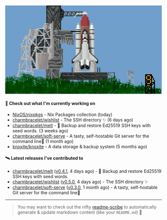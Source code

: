 ![](https://raw.githubusercontent.com/penguwin/penguwin/master/assets/shuttle.gif)

#### 🚀 Check out what I'm currently working on

- [NixOS/nixpkgs](https://github.com/NixOS/nixpkgs) - Nix Packages collection (today)
- [charmbracelet/wishlist](https://github.com/charmbracelet/wishlist) - The SSH directory ✨ (6 days ago)
- [charmbracelet/melt](https://github.com/charmbracelet/melt) - 🧊 Backup and restore Ed25519 SSH keys with seed words. (3 weeks ago)
- [charmbracelet/soft-serve](https://github.com/charmbracelet/soft-serve) - A tasty, self-hostable Git server for the command line🍦 (1 month ago)
- [knoxite/knoxite](https://github.com/knoxite/knoxite) - A data storage &amp; backup system (5 months ago)

#### 🛰️ Latest releases I've contributed to

- [charmbracelet/melt](https://github.com/charmbracelet/melt) ([v0.4.1](https://github.com/charmbracelet/melt/releases/tag/v0.4.1), 4 days ago) - 🧊 Backup and restore Ed25519 SSH keys with seed words.
- [charmbracelet/wishlist](https://github.com/charmbracelet/wishlist) ([v0.5.0](https://github.com/charmbracelet/wishlist/releases/tag/v0.5.0), 4 days ago) - The SSH directory ✨
- [charmbracelet/soft-serve](https://github.com/charmbracelet/soft-serve) ([v0.3.0](https://github.com/charmbracelet/soft-serve/releases/tag/v0.3.0), 1 month ago) - A tasty, self-hostable Git server for the command line🍦

---

> You may want to check out the nifty [readme-scribe](https://github.com/muesli/readme-scribe) to automatically generate & update markdown content (like your `README.md`) 🔭
